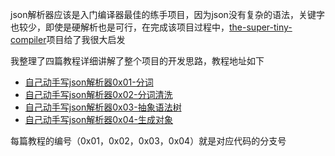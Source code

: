 json解析器应该是入门编译器最佳的练手项目，因为json没有复杂的语法，关键字也较少，即使是硬解析也是可行，在完成该项目过程中，[the-super-tiny-compiler](https://github.com/jamiebuilds/the-super-tiny-compiler)项目给了我很大启发

我整理了四篇教程详细讲解了整个项目的开发思路，教程地址如下

- [自己动手写json解析器0x01-分词](https://juejin.cn/post/7179625249896890425)
- [自己动手写json解析器0x02-分词清洗](https://juejin.cn/post/7179625615883141175)
- [自己动手写json解析器0x03-抽象语法树](https://juejin.cn/post/7179626165856895035)
- [自己动手写json解析器0x04-生成对象](https://juejin.cn/post/7179626462201266235)

每篇教程的编号（0x01，0x02，0x03，0x04）就是对应代码的分支号